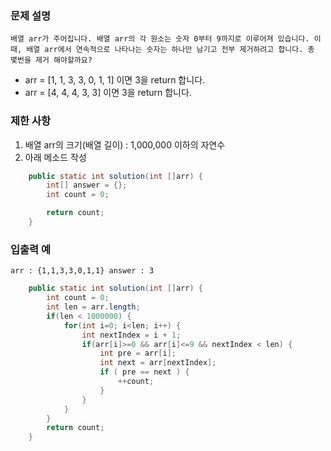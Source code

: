 ### 문제 설명
    배열 arr가 주어집니다. 배열 arr의 각 원소는 숫자 0부터 9까지로 이루어져 있습니다. 이때, 배열 arr에서 연속적으로 나타나는 숫자는 하나만 남기고 전부 제거하려고 합니다. 총 몇번을 제거 해야할까요?
- arr = [1, 1, 3, 3, 0, 1, 1] 이면 3을 return 합니다.
- arr = [4, 4, 4, 3, 3] 이면 3을 return 합니다.

### 제한 사항
1. 배열 arr의 크기(배열 길이) : 1,000,000 이하의 자연수
2. 아래 메소드 작성
```java
    public static int solution(int []arr) {
        int[] answer = {};
        int count = 0;

        return count;
    }
```
### 입출력 예
    arr : {1,1,3,3,0,1,1} answer : 3    

```java
    public static int solution(int []arr) {
        int count = 0;
        int len = arr.length;
        if(len < 1000000) {
            for(int i=0; i<len; i++) {
        	    int nextIndex = i + 1;
	        	if(arr[i]>=0 && arr[i]<=9 && nextIndex < len) {
                    int pre = arr[i];
                    int next = arr[nextIndex];
	        		if ( pre == next ) {
	        			++count;
	        		}
	        	}
            }
        }
        return count;
    }
```
